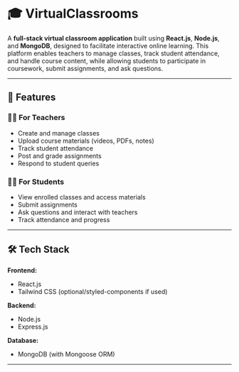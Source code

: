 # 🎓 VirtualClassrooms

A **full-stack virtual classroom application** built using **React.js**, **Node.js**, and **MongoDB**, designed to facilitate interactive online learning. This platform enables teachers to manage classes, track student attendance, and handle course content, while allowing students to participate in coursework, submit assignments, and ask questions.

---

## 🚀 Features

### 👨‍🏫 For Teachers
- Create and manage classes
- Upload course materials (videos, PDFs, notes)
- Track student attendance
- Post and grade assignments
- Respond to student queries

### 👩‍🎓 For Students
- View enrolled classes and access materials
- Submit assignments
- Ask questions and interact with teachers
- Track attendance and progress

---

## 🛠️ Tech Stack

**Frontend:**
- React.js
- Tailwind CSS (optional/styled-components if used)

**Backend:**
- Node.js
- Express.js

**Database:**
- MongoDB (with Mongoose ORM)

---

